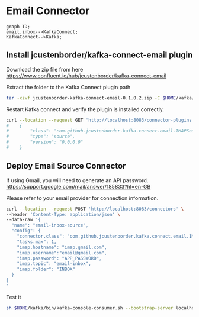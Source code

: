 # Email Connector 


```mermaid
graph TD;
email.inbox-->KafkaConnect;
KafkaConnect-->Kafka;
```

## Install jcustenborder/kafka-connect-email plugin

Download the zip file from here https://www.confluent.io/hub/jcustenborder/kafka-connect-email

Extract the folder to the Kafka Connect plugin path 

```bash
tar -xzvf jcustenborder-kafka-connect-email-0.1.0.2.zip -C $HOME/kafka/libs
```
Restart Kafka connect and verify the plugin is installed correctly.
```bash
curl --location --request GET 'http://localhost:8083/connector-plugins'
#    {
#        "class": "com.github.jcustenborder.kafka.connect.email.IMAPSourceConnector",
#        "type": "source",
#        "version": "0.0.0.0"
#    }
```
## Deploy Email Source Connector

If using Gmail, you will need to generate an API password. 
https://support.google.com/mail/answer/185833?hl=en-GB

Please refer to your email provider for connection information.

```bash
curl --location --request POST 'http://localhost:8083/connectors' \
--header 'Content-Type: application/json' \
--data-raw '{
  "name": "email-inbox-source",
  "config": {
    "connector.class": "com.github.jcustenborder.kafka.connect.email.IMAPSourceConnector",
    "tasks.max": 1,
    "imap.hostname": "imap.gmail.com",
    "imap.username":"email@gmail.com",
    "imap.password": "APP_PASSWORD",
    "imap.topic": "email-inbox",
    "imap.folder": "INBOX"
  }
}
'
```

Test it 
```bash
sh $HOME/kafka/bin/kafka-console-consumer.sh --bootstrap-server localhost:9092 --topic email-inbox
```
